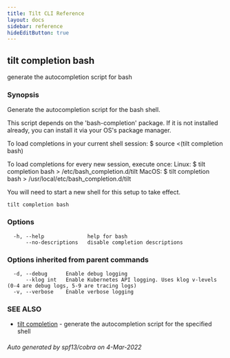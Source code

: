 ```yaml
---
title: Tilt CLI Reference
layout: docs
sidebar: reference
hideEditButton: true
---
```

## tilt completion bash

generate the autocompletion script for bash

### Synopsis


Generate the autocompletion script for the bash shell.

This script depends on the 'bash-completion' package.
If it is not installed already, you can install it via your OS's package manager.

To load completions in your current shell session:
$ source <(tilt completion bash)

To load completions for every new session, execute once:
Linux:
  $ tilt completion bash > /etc/bash_completion.d/tilt
MacOS:
  $ tilt completion bash > /usr/local/etc/bash_completion.d/tilt

You will need to start a new shell for this setup to take effect.
  

```
tilt completion bash
```

### Options

```
  -h, --help              help for bash
      --no-descriptions   disable completion descriptions
```

### Options inherited from parent commands

```
  -d, --debug      Enable debug logging
      --klog int   Enable Kubernetes API logging. Uses klog v-levels (0-4 are debug logs, 5-9 are tracing logs)
  -v, --verbose    Enable verbose logging
```

### SEE ALSO

* [tilt completion](tilt_completion.html)	 - generate the autocompletion script for the specified shell

###### Auto generated by spf13/cobra on 4-Mar-2022
